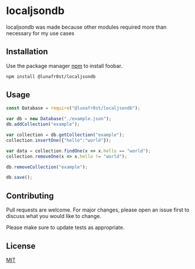 # localjsondb

localjsondb was made because other modules required more than necessary for my use cases

## Installation

Use the package manager [npm](https://www.npmjs.com/package/@lunafr0st/localjsondb) to install foobar.

```bash
npm install @lunafr0st/localjsondb
```

## Usage

```javascript
const Database = require("@lunafr0st/localjsondb");

var db = new Database("./example.json");
db.addCollection("example");

var collection = db.getCollection("example");
collection.insertOne({"hello":"world"});

var data = collection.findOne(x => x.hello == "world");
collection.removeOne(x => x.hello != "world");

db.removeCollection("example");

db.save();
```

## Contributing
Pull requests are welcome. For major changes, please open an issue first to discuss what you would like to change.

Please make sure to update tests as appropriate.

## License
[MIT](https://choosealicense.com/licenses/mit/)